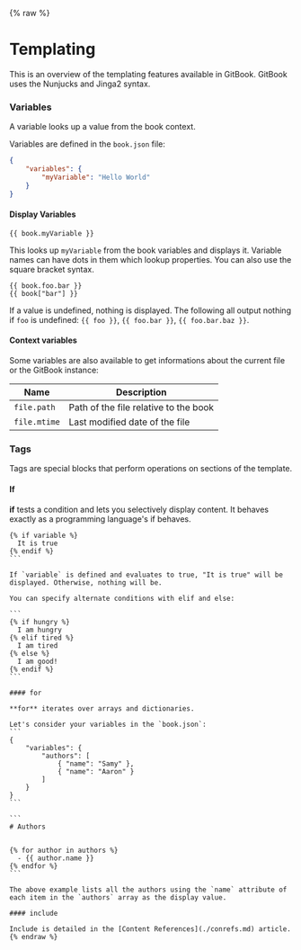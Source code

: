 {% raw %}
# Templating

This is an overview of the templating features available in GitBook. GitBook uses the Nunjucks and Jinga2 syntax.

### Variables

A variable looks up a value from the book context.

Variables are defined in the `book.json` file:

```json
{
    "variables": {
        "myVariable": "Hello World"
    }
}
```


#### Display Variables

```
{{ book.myVariable }}
```

This looks up `myVariable` from the book variables and displays it. Variable names can have dots in them which lookup properties. You can also use the square bracket syntax.

```
{{ book.foo.bar }}
{{ book["bar"] }}
```

If a value is undefined, nothing is displayed. The following all output nothing if `foo` is undefined: `{{ foo }}`, `{{ foo.bar }}`, `{{ foo.bar.baz }}`.


#### Context variables

Some variables are also available to get informations about the current file or the GitBook instance:

| Name | Description |
| ---- | ----------- |
| `file.path` | Path of the file relative to the book |
| `file.mtime` |Last modified date of the file |


### Tags

Tags are special blocks that perform operations on sections of the template.

#### If

**if** tests a condition and lets you selectively display content. It behaves exactly as a programming language's if behaves.

````
{% if variable %}
  It is true
{% endif %}
```

If `variable` is defined and evaluates to true, "It is true" will be displayed. Otherwise, nothing will be.

You can specify alternate conditions with elif and else:

```
{% if hungry %}
  I am hungry
{% elif tired %}
  I am tired
{% else %}
  I am good!
{% endif %}
```

#### for

**for** iterates over arrays and dictionaries.

Let's consider your variables in the `book.json`:
```
{
    "variables": {
        "authors": [
            { "name": "Samy" },
            { "name": "Aaron" }
        ]
    }
}
```

```
# Authors


{% for author in authors %}
  - {{ author.name }}
{% endfor %}
```

The above example lists all the authors using the `name` attribute of each item in the `authors` array as the display value.

#### include

Include is detailed in the [Content References](./conrefs.md) article.
{% endraw %}
